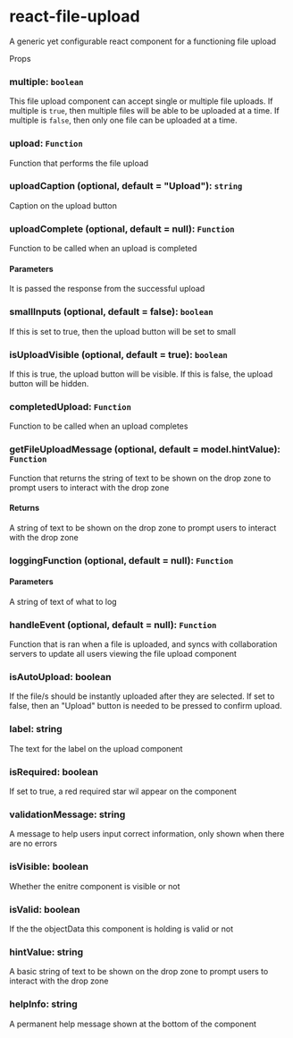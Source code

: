 # react-file-upload
A generic yet configurable react component for a functioning file upload

Props
### multiple: `boolean`
This file upload component can accept single or multiple file uploads.
If multiple is `true`, then multiple files will be able to be uploaded at a time.
If multiple is `false`, then only one file can be uploaded at a time.

### upload: `Function`
Function that performs the file upload

### uploadCaption (optional, default = "Upload"): `string`
Caption on the upload button

### uploadComplete (optional, default = null): `Function`
Function to be called when an upload is completed
#### Parameters
It is passed the response from the successful upload

### smallInputs (optional, default = false): `boolean`
If this is set to true, then the upload button will be set to small

### isUploadVisible (optional, default = true): `boolean`
If this is true, the upload button will be visible.
If this is false, the upload button will be hidden.

### completedUpload: `Function`
Function to be called when an upload completes

### getFileUploadMessage (optional, default = model.hintValue): `Function`
Function that returns the string of text to be shown on the drop zone to prompt users to interact with the drop zone
#### Returns
A string of text to be shown on the drop zone to prompt users to interact with the drop zone

### loggingFunction (optional, default = null): `Function`
#### Parameters
A string of text of what to log

### handleEvent (optional, default = null): `Function`
Function that is ran when a file is uploaded, and syncs with collaboration servers to update all users viewing the file upload component

### isAutoUpload: boolean
If the file/s should be instantly uploaded after they are selected.
If set to false, then an "Upload" button is needed to be pressed to confirm upload.

### label: string
The text for the label on the upload component

### isRequired: boolean
If set to true, a red required star wil appear on the component

### validationMessage: string
A message to help users input correct information, only shown when there are no errors

### isVisible: boolean
Whether the enitre component is visible or not

### isValid: boolean
If the the objectData this component is holding is valid or not

### hintValue: string
A basic string of text to be shown on the drop zone to prompt users to interact with the drop zone

### helpInfo: string
A permanent help message shown at the bottom of the component